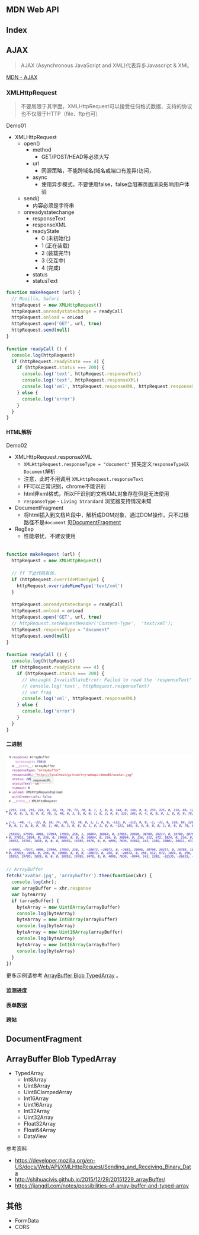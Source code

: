 ## MDN Web API

## Index

## AJAX
> AJAX (Asynchronous JavaScript and XML)代表异步Javascript & XML

[MDN - AJAX](https://developer.mozilla.org/zh-CN/docs/AJAX)


### XMLHttpRequest
> 不要局限于其字面，XMLHttpRequest可以接受任何格式数据、支持的协议也不仅限于HTTP（file、ftp也可）

Demo01

- XMLHttpRequest
  - open()
    - method
      - GET/POST/HEAD等必须大写
    - url
      - 同源策略，不能跨域名(域名或端口有差异)访问，
    - async
      - 使用异步模式，不要使用false，false会阻塞页面渲染影响用户体验
  - send()
    - 内容必须是字符串
  - onreadystatechange
    - responseText
    - responseXML
    - readyState
      - 0 (未初始化)
      - 1 (正在装载)
      - 2 (装载完毕)
      - 3 (交互中)
      - 4 (完成)
    - status
    - statusText



```js
function makeRequest (url) {
  // Mozilla, Safari
  httpRequest = new XMLHttpRequest()
  httpRequest.onreadystatechange = readyCall
  httpRequest.onload = onLoad
  httpRequest.open('GET', url, true)
  httpRequest.send(null)
}

function readyCall () {
  console.log(httpRequest)
  if (httpRequest.readyState === 4) {
    if (httpRequest.status === 200) {
      console.log('text', httpRequest.responseText)
      console.log('text', httpRequest.responseXML)
      console.log('xml', httpRequest.responseXML, httpRequest.responseXML.getElementsByTagName('a'))
    } else {
      console.log('error')
    }
  }
}
```

#### HTML解析

Demo02

- XMLHttpRequest.responseXML
  - `XMLHttpRequest.responseType = "document"`  预先定义`responseType`以`Document`解析
  - 注意，此时不用调用 `XMLHttpRequest.responseText`
  - FF可以正常识别，chrome不能识别
  - html非xml格式，所以FF识别的文档XML对象存在但是无法使用
  - `responseType` - `Living Strandard` 浏览器支持情况未知
- DocumentFragment
  - 将html插入到文档片段中，解析成DOM对象，通过DOM操作，只不过根路径不是`document` 见[DocumentFragment](#documentfragment)
- RegExp
  - 性能堪忧，不建议使用

```js

function makeRequest (url) {
  httpRequest = new XMLHttpRequest()

  // ff 下此代码有效，
  if (httpRequest.overrideMimeType) {
    httpRequest.overrideMimeType('text/xml')
  }

  httpRequest.onreadystatechange = readyCall
  httpRequest.onload = onLoad
  httpRequest.open('GET', url, true)
  // httpRequest.setRequestHeader('Content-Type',  'text/xml');
  httpRequest.responseType = "document"
  httpRequest.send(null)
}

function readyCall () {
  console.log(httpRequest)
  if (httpRequest.readyState === 4) {
    if (httpRequest.status === 200) {
      // Uncaught InvalidStateError: Failed to read the 'responseText' property from 'XMLHttpRequest': The value is only accessible if the object's 'responseType' is '' or 'text' (was 'document').readyCall @ index.js:25XMLHttpRequest.send (async)makeRequest @ index.js:18(anonymous function)
      // console.log('text', httpRequest.responseText)
      // var frag
      console.log('xml', httpRequest.responseXML)
    } else {
      console.log('error')
    }
  }
}
```

#### 二进制

![](demo03/arraybuffer.png)

```js
// ArrayBuffer
fetch('avatar.jpg', 'arraybuffer').then(function(xhr) {
  console.log(xhr);
  var arrayBuffer = xhr.response
  var byteArray
  if (arrayBuffer) {
    byteArray = new Uint8Array(arrayBuffer)
    console.log(byteArray)
    byteArray = new Int8Array(arrayBuffer)
    console.log(byteArray)
    byteArray = new Uint16Array(arrayBuffer)
    console.log(byteArray)
    byteArray = new Int16Array(arrayBuffer)
    console.log(byteArray)
  }
})
```

更多示例请参考 [ArrayBuffer Blob TypedArray](#arraybuffer-blob-typedarray) 。

#### 监测进度

#### 表单数据

#### 跨站



## DocumentFragment

## ArrayBuffer Blob TypedArray

- TypedArray
  - Int8Array
  - Uint8Array
  - Uint8ClampedArray
  - Int16Array
  - Uint16Array
  - Int32Array
  - Uint32Array
  - Float32Array
  - Float64Array
  - DataView





参考资料

- https://developer.mozilla.org/en-US/docs/Web/API/XMLHttpRequest/Sending_and_Receiving_Binary_Data
- http://shihuacivis.github.io/2015/12/29/20151229_arrayBuffer/
- https://jiangdl.com/notes/possibilities-of-array-buffer-and-typed-array

## 其他

- FormData
- CORS
